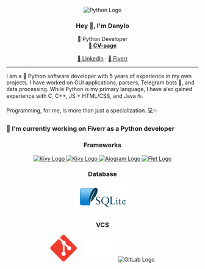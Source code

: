 <br />
<div align="center">
  <img src="https://s3.dualstack.us-east-2.amazonaws.com/pythondotorg-assets/media/community/logos/python-logo-only.png" alt="Python Logo" title="Python Logo" style="height: 8em;">
  <h3>Hey 👋, I'm Danylo</h3>

  <p align="center">
    🐍 Python Developer
    <br />
    <a href="https://danil09234.github.io/cv/"><strong>👤 CV-page</strong></a>
    <br />
    <br />
    <a href="www.linkedin.com/in/danylo-zahorulko">🔗 LinkedIn</a>
    ·
    <a href="https://www.fiverr.com/danil09123">💼 Fiverr</a>
  </p>
</div>

---

I am a 🐍 Python software developer with 5 years of experience in my own projects. I have worked on GUI applications, parsers, Telegram bots 🤖, and data processing. While Python is my primary language, I have also gained experience with C, C++, JS + HTML/CSS, and Java ☕.

Programming, for me, is more than just a specialization. 💻✨

### 🔭 I’m currently working on Fiverr as a Python developer


<div align="center">
    <h3>Frameworks</h3>
    <a href="https://kivy.org">
        <img src="https://kivy.org/static/images/logo_kivy_white.png" alt="Kivy Logo" title="Kivy Logo" style="height: 5em;">
    </a>
    <a href="https://fastapi.tiangolo.com">
        <img src="https://fastapi.tiangolo.com/img/logo-margin/logo-teal.png" alt="Kivy Logo" title="FastAPI Logo" style="height: 5em;">
    </a>
    <a href="https://aiogram.dev">
        <img src="https://aiogram.dev/img/logo.c95d892f.png" alt="Aiogram Logo" title="Aiogram Logo" style="height: 5em;">
    </a>
    <a href="https://flet.dev">
        <img src="https://flet.dev/img/logo.svg" alt="Flet Logo" title="Flet Logo" style="height: 5em;">
    </a>
</div>

<div align="center">
    <h3>Database</h3>
    <img src="sqlite.svg" alt="Aiogram Logo" title="Aiogram Logo" style="height: 5em;">
</div>

<div align="center">
    <h3>VCS</h3>
    <img src="git.svg" alt="Git Logo" title="Git Logo" style="height: 5em; margin-right: 1em;">
    <img src="github.png" alt="Git Logo" title="GitHub Logo" style="height: 5em; margin-right: 1em;">
    <img src="https://images.ctfassets.net/xz1dnu24egyd/3FbNmZRES38q2Sk2EcoT7a/a290dc207a67cf779fc7c2456b177e9f/press-kit-icon.svg" alt="GitLab Logo" title="GitLab Logo" style="height: 5em;">
</div>
<br />